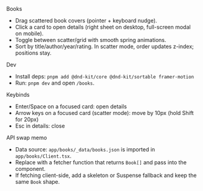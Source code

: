 Books

- Drag scattered book covers (pointer + keyboard nudge).
- Click a card to open details (right sheet on desktop, full-screen modal on mobile). 
- Toggle between scatter/grid with smooth spring animations.
- Sort by title/author/year/rating. In scatter mode, order updates z-index; positions stay.

Dev

- Install deps: `pnpm add @dnd-kit/core @dnd-kit/sortable framer-motion`
- Run: `pnpm dev` and open `/books`.

Keybinds

- Enter/Space on a focused card: open details
- Arrow keys on a focused card (scatter mode): move by 10px (hold Shift for 20px)
- Esc in details: close

API swap memo

- Data source: `app/books/_data/books.json` is imported in `app/books/Client.tsx`.
- Replace with a fetcher function that returns `Book[]` and pass into the component.
- If fetching client-side, add a skeleton or Suspense fallback and keep the same `Book` shape.

